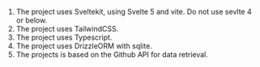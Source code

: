 1. The project uses Sveltekit, using Svelte 5 and vite. Do not use sevlte 4 or below.
2. The project uses TailwindCSS.
3. The project uses Typescript.
4. The project uses DrizzleORM with sqlite.
5. The projects is based on the Github API for data retrieval.